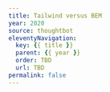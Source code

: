 ```yaml
---
title: Tailwind versus BEM
year: 2020
source: thoughtbot
eleventyNavigation:
  key: {{ title }}
  parent: {{ year }}
  order: TBD
  url: TBD
permalink: false
---
```

